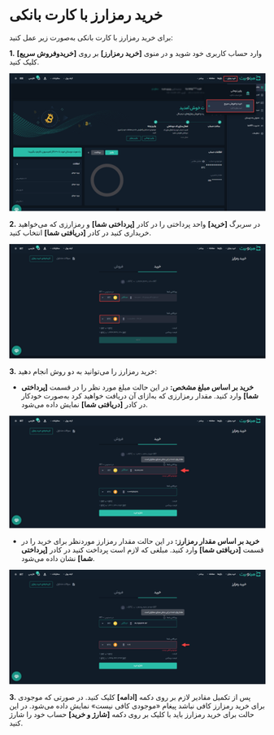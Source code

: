 # خرید رمزارز با کارت بانکی
برای خرید رمزارز با کارت بانکی به‌صورت زیر عمل کنید:

**1.**	وارد حساب کاربری خود شوید و در منوی **[خرید رمزارز]** بر روی **[خریدوفروش سریع]** کلیک کنید.

![خریدوفروش سریع](./Images/quick-trade.png)

**2.** در سربرگ **[خرید]** واحد پرداختی را در کادر  **[پرداختی شما]** و رمزارزی که می‌خواهید خریداری کنید در کادر **[دریافتی شما]**   انتخاب کنید.

![انتخاب ارز پرداختی و رمزارز دریافتی](./Images/select-payment-fiat-and-received-crypto.png)

**3.** خرید رمزارز را می‌توانید به دو روش انجام دهید:

 - **خرید بر اساس مبلغ مشخص:** در این حالت مبلغ مورد نظر را در قسمت **[پرداختی شما]** وارد کنید. مقدار رمزارزی که به‌ازای آن دریافت خواهید کرد  به‌صورت خودکار در کادر **[دریافتی شما]** نمایش داده می‌شود.
 
![خرید رمزارز بر اساس مبلغ مشخص](./Images/buy-crypto-using-specified-amount.png)

 
 - **خرید بر اساس مقدار رمزارز:** در این حالت مقدار رمزارز موردنظر برای خرید را در قسمت **[دریافتی شما]** وارد کنید. مبلغی که لازم است پرداخت کنید در کادر   **[پرداختی شما]** نشان داده می‌شود.
 
![خرید بر اساس مقدار رمزارز](./Images/buy-using-crypto-amount.png)


**3.**	پس از تکمیل مقادیر لازم بر روی دکمه **[ادامه]** کلیک کنید.
 در صورتی که موجودی برای خرید رمزارز کافی نباشد پیغام «موجودی کافی نیست» نمایش داده می‌شود. در این حالت برای خرید رمزارز باید با کلیک بر روی دکمه **[شارژ و خرید]** حساب خود را شارژ کنید.




